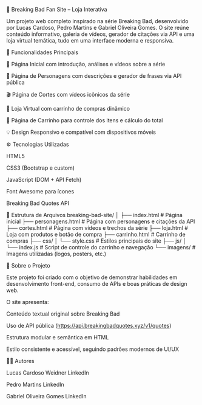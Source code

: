 💚 Breaking Bad Fan Site – Loja Interativa

Um projeto web completo inspirado na série Breaking Bad, desenvolvido por Lucas Cardoso, Pedro Martins e Gabriel Oliveira Gomes.
O site reúne conteúdo informativo, galeria de vídeos, gerador de citações via API e uma loja virtual temática, tudo em uma interface moderna e responsiva.

🧪 Funcionalidades Principais

📰 Página Inicial com introdução, análises e vídeos sobre a série

👥 Página de Personagens com descrições e gerador de frases via API pública

🎬 Página de Cortes com vídeos icônicos da série

🛒 Loja Virtual com carrinho de compras dinâmico

🧾 Página de Carrinho para controle dos itens e cálculo do total

💡 Design Responsivo e compatível com dispositivos móveis


⚙️ Tecnologias Utilizadas

HTML5

CSS3 (Bootstrap e custom)

JavaScript (DOM + API Fetch)

Font Awesome para ícones

Breaking Bad Quotes API


📁 Estrutura de Arquivos
breaking-bad-site/
│
├── index.html              # Página inicial
├── personagens.html         # Página com personagens e citações da API
├── cortes.html              # Página com vídeos e trechos da série
├── loja.html                # Loja com produtos e botão de compra
├── carrinho.html            # Carrinho de compras
├── css/
│   └── style.css            # Estilos principais do site
├── js/
│   └── index.js             # Script de controle do carrinho e navegação
└── imagens/                 # Imagens utilizadas (logos, posters, etc.)


🧠 Sobre o Projeto

Este projeto foi criado com o objetivo de demonstrar habilidades em desenvolvimento front-end, consumo de APIs e boas práticas de design web.

O site apresenta:

Conteúdo textual original sobre Breaking Bad

Uso de API pública (https://api.breakingbadquotes.xyz/v1/quotes)

Estrutura modular e semântica em HTML

Estilo consistente e acessível, seguindo padrões modernos de UI/UX


👨‍💻 Autores

Lucas Cardoso Weidner
LinkedIn

Pedro Martins
LinkedIn

Gabriel Oliveira Gomes
LinkedIn
